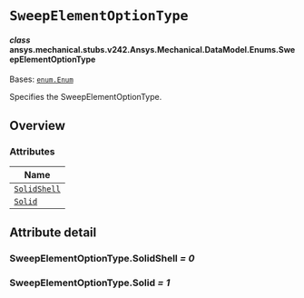 # `SweepElementOptionType`



#### *class* ansys.mechanical.stubs.v242.Ansys.Mechanical.DataModel.Enums.SweepElementOptionType

Bases: [`enum.Enum`](https://docs.python.org/3/library/enum.html#enum.Enum)

Specifies the SweepElementOptionType.

<!-- !! processed by numpydoc !! -->

<a id="overview"></a>

## Overview

### Attributes

| Name |
| ------------------------------------------------------ |
| [`SolidShell`](#SweepElementOptionType.SolidShell) |
| [`Solid`](#SweepElementOptionType.Solid) |

<a id="attribute-detail"></a>

## Attribute detail

<a id="SweepElementOptionType.SolidShell"></a>

### SweepElementOptionType.SolidShell *= 0*

<a id="SweepElementOptionType.Solid"></a>

### SweepElementOptionType.Solid *= 1*


